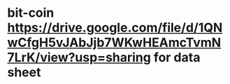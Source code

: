 # bit-coin https://drive.google.com/file/d/1QNwCfgH5vJAbJjb7WKwHEAmcTvmN7LrK/view?usp=sharing for data sheet
